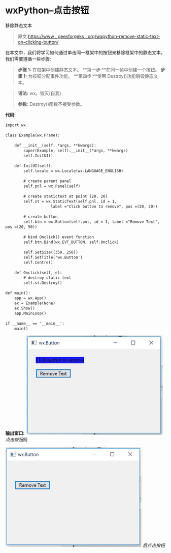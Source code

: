 # wxPython–点击按钮

移除静态文本

> 原文:[https://www . geesforgeks . org/wxpython-remove-static-text-on-clicking-button/](https://www.geeksforgeeks.org/wxpython-remove-static-text-on-clicking-button/)

在本文中，我们将学习如何通过单击同一框架中的按钮来移除框架中的静态文本。
我们需要遵循一些步骤:

> **步骤 1:** 在框架中创建静态文本。
> **第一步:**在同一帧中创建一个按钮。
> **步骤 1:** 为按钮分配事件功能。
> **第四步:**使用 Destroy()功能销毁静态文本。

> **语法:** wx。毁灭(自我)
> 
> **参数:** Destroy()函数不接受参数。

**代码:**

```
import wx

class Example(wx.Frame):

    def __init__(self, *args, **kwargs):
        super(Example, self).__init__(*args, **kwargs)
        self.InitUI()

    def InitUI(self):
        self.locale = wx.Locale(wx.LANGUAGE_ENGLISH)

        # create parent panel
        self.pnl = wx.Panel(self)

        # create statictext at point (20, 20)
        self.st = wx.StaticText(self.pnl, id = 1, 
                    label ="Click button to remove", pos =(20, 20))

        # create button
        self.btn = wx.Button(self.pnl, id = 1, label ="Remove Text", pos =(20, 50))

        # bind Onclick() event function
        self.btn.Bind(wx.EVT_BUTTON, self.Onclick)

        self.SetSize((350, 250))
        self.SetTitle('wx.Button')
        self.Centre()

    def Onclick(self, e):
        # destroy static text
        self.st.Destroy()

def main():
    app = wx.App()
    ex = Example(None)
    ex.Show()
    app.MainLoop()

if __name__ == '__main__':
    main()
```

**输出窗口:**
![](img/483a3a649596e5d49918548c36e81402.png)
*点击按钮*前

![](img/10bf4b8d6765ec1c6e4098550b38bb44.png)
*后点击按钮*